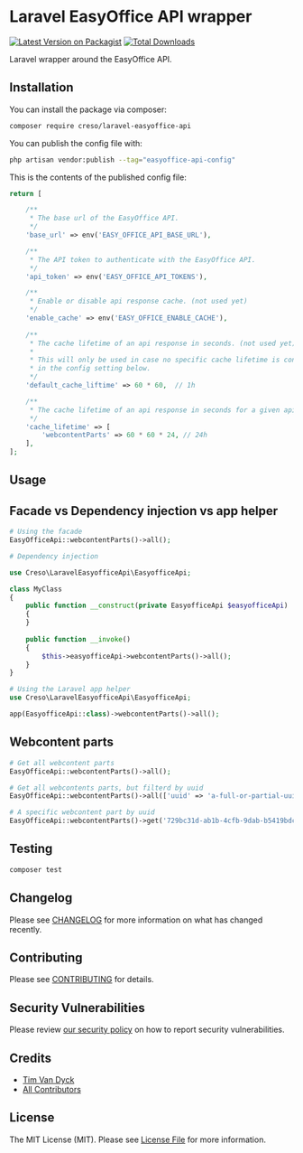 # Laravel EasyOffice API wrapper

[![Latest Version on Packagist](https://img.shields.io/packagist/v/creso/laravel-easyoffice-api.svg?style=flat-square)](https://packagist.org/packages/creso/laravel-easyoffice-api)
[![Total Downloads](https://img.shields.io/packagist/dt/creso/laravel-easyoffice-api.svg?style=flat-square)](https://packagist.org/packages/creso/laravel-easyoffice-api)

Laravel wrapper around the EasyOffice API.

## Installation

You can install the package via composer:

```bash
composer require creso/laravel-easyoffice-api
```

You can publish the config file with:

```bash
php artisan vendor:publish --tag="easyoffice-api-config"
```

This is the contents of the published config file:

```php
return [

    /**
     * The base url of the EasyOffice API.
     */
    'base_url' => env('EASY_OFFICE_API_BASE_URL'),

    /**
     * The API token to authenticate with the EasyOffice API.
     */
    'api_token' => env('EASY_OFFICE_API_TOKENS'),

    /**
     * Enable or disable api response cache. (not used yet)
     */
    'enable_cache' => env('EASY_OFFICE_ENABLE_CACHE'),
    
    /**
     * The cache lifetime of an api response in seconds. (not used yet)
     *
     * This will only be used in case no specific cache lifetime is configured for the api type
     * in the config setting below.
     */
    'default_cache_liftime' => 60 * 60,  // 1h

    /**
     * The cache lifetime of an api response in seconds for a given api type. (not used yet)
     */
    'cache_lifetime' => [
        'webcontentParts' => 60 * 60 * 24, // 24h
    ],
];
```

## Usage

## Facade vs Dependency injection vs app helper

```php
# Using the facade
EasyOfficeApi::webcontentParts()->all();
```

```php
# Dependency injection

use Creso\LaravelEasyofficeApi\EasyofficeApi;

class MyClass 
{
    public function __construct(private EasyofficeApi $easyofficeApi)
    {
    }
    
    public function __invoke()
    {
        $this->easyofficeApi->webcontentParts()->all();    
    }    
}
```

```php
# Using the Laravel app helper
use Creso\LaravelEasyofficeApi\EasyofficeApi;

app(EasyofficeApi::class)->webcontentParts()->all();
```

## Webcontent parts

```php
# Get all webcontent parts
EasyOfficeApi::webcontentParts()->all();

# Get all webcontents parts, but filterd by uuid
EasyOfficeApi::webcontentParts()->all(['uuid' => 'a-full-or-partial-uuid-to-filter-on']);

# A specific webcontent part by uuid
EasyOfficeApi::webcontentParts()->get('729bc31d-ab1b-4cfb-9dab-b5419bdc92ca');
```

## Testing

```bash
composer test
```

## Changelog

Please see [CHANGELOG](CHANGELOG.md) for more information on what has changed recently.

## Contributing

Please see [CONTRIBUTING](CONTRIBUTING.md) for details.

## Security Vulnerabilities

Please review [our security policy](../../security/policy) on how to report security vulnerabilities.

## Credits

- [Tim Van Dyck](https://github.com/creso-be)
- [All Contributors](../../contributors)

## License

The MIT License (MIT). Please see [License File](LICENSE.md) for more information.

